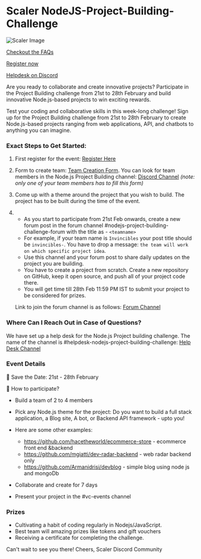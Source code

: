 # Scaler NodeJS-Project-Building-Challenge

![Scaler Image](https://d2beiqkhq929f0.cloudfront.net/public_assets/assets/000/063/854/original/LP.webp?1706698719)

[Checkout the FAQs](https://docs.google.com/document/d/1xWXC0sCATl-K4wDSGCs0fRsPS0RvPE_cSv2pKqrRqEo/edit?usp=sharing)

[Register now](https://www.scaler.com/event/project-building-challenge-scaler-discord/)

[Helpdesk on Discord](https://discord.com/channels/780066247601291285/1206570294832009257)


Are you ready to collaborate and create innovative projects? Participate in the Project Building challenge from 21st to 28th February and build innovative Node.js-based projects to win exciting rewards.

Test your coding and collaborative skills in this week-long challenge! Sign up for the Project Building challenge from 21st to 28th February to create Node.js-based projects ranging from web applications, API, and chatbots to anything you can imagine.

### Exact Steps to Get Started:

1. First register for the event: [Register Here](https://www.scaler.com/event/project-building-challenge-scaler-discord/)

2. Form to create team: [Team Creation Form](https://forms.gle/jZDBDt7WLESuvG3H6). You can look for team members in the Node.js Project Building channel: [Discord Channel](https://discord.com/channels/780066247601291285/1206570294832009257) *(note: only one of your team members has to fill this form)*

3. Come up with a theme around the project that you wish to build. The project has to be built during the time of the event.

4. - As you start to participate from 21st Feb onwards, create a new forum post in the forum channel #nodejs-project-building-challenge-forum with the title as - `<teamname>` 
   - For example, if your team name is `Invincibles` your post title should be `invincibles-`. You have to drop a message: `the team will work on which specific project idea`.
   - Use this channel and your forum post to share daily updates on the project you are building.
   - You have to create a project from scratch. Create a new repository on GitHub, keep it open source, and push all of your project code there.
   - You will get time till 28th Feb 11:59 PM IST to submit your project to be considered for prizes.

   Link to join the forum channel is as follows: [Forum Channel](https://discord.com/channels/780066247601291285/1206570294832009257)

### Where Can I Reach Out in Case of Questions?

We have set up a help desk for the Node.js Project building challenge. The name of the channel is #helpdesk-nodejs-project-building-challenge: [Help Desk Channel](https://discord.com/channels/780066247601291285/1206570294832009257)


### Event Details
📅 Save the Date: 21st - 28th February

🚀 How to participate?
- Build a team of 2 to 4 members
- Pick any Node.js theme for the project: Do you want to build a full stack application, a Blog site, A bot, or Backend API framework - upto you!

- Here are some other examples: 

   - https://github.com/hacetheworld/ecommerce-store  - ecommerce front end &backend
   - https://github.com/mgiatti/dev-radar-backend - web radar backend only
   - https://github.com/Armanidrisi/devblog - simple blog using node js and mongoDb

- Collaborate and create for 7 days
- Present your project in the #vc-events channel

### Prizes
   - Cultivating a habit of coding regularly in Nodejs/JavaScript.
   - Best team will amazing prizes like tokens and gift vouchers
   - Receiving a certificate for completing the challenge.

Can't wait to see you there!
Cheers,
Scaler Discord Community
